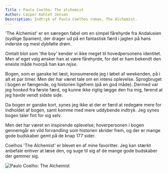 ```yaml
---
Title : Paulo Coelho: The alchemist
Author: Casper Kehlet Jensen
Description: Indtryk af Paulo Coelhos roman, The Alchemist.
---
```


'The Alchemist' er en særegen fabel om en simpel fårehyrde fra Andalusien
(sydlige Spanien), der drager ud på en fantastisk færd i jagten på hans
inderste og mest dybfølte drøm.

Omtalt blot som 'the boy' kender vi ikke meget til hovedpersonens identitet.
Men af eget valg ønsker han at være fårehyrde, for det er ham bekendt den
eneste måde hvorpå han kan *rejse*.

Bogen, som er ganske let læst, konsumerede jeg i løbet af weekenden, på i alt
et par timer. Men der har været tale om en intens oplevelse. Sprogbruget i
bogen er fængende, og historien ligefrem (på en god måde). Dermed var jeg
*hooked* fra første færd, og kunne ikke rigtig lægge den fra mig, førend at
jeg havde vendt sidste side.

Da bogen er ganske kort, synes jeg ikke at der er færd at redegøre mere for
indholdet af bogen, samt komme med mere uddybende indtryk. Jeg synes bogen
taler fint for sig selv.

Men det har været en inspirende oplevelse; hoverpersonen i bogen gennemgår
en vild forvandling som historien skrider frem, og der er mange gode budskaber
gemt på de knap 177 sider.

Coelhos 'The Alchemist' er blevet en af mine favoritter. Jeg kan stærkt anbefale
enhver at læse den, og suge til sig af de mange gode budskaber der gemmer sig.

![Paulo Coelho: The Alchemist](/static/img/paulocoelho_thealchemist.jpg)
